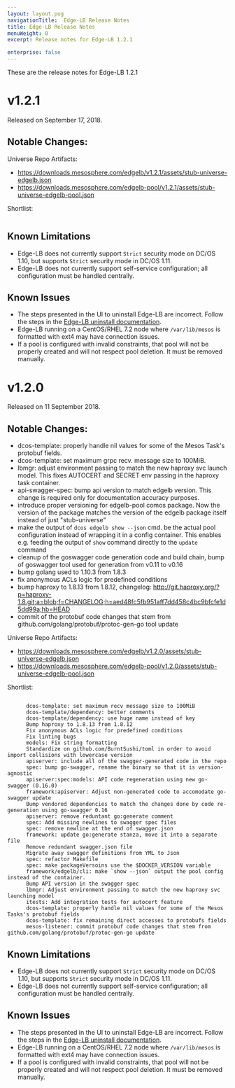 ```yaml
---
layout: layout.pug
navigationTitle:  Edge-LB Release Notes
title: Edge-LB Release Notes
menuWeight: 0
excerpt: Release notes for Edge-LB 1.2.1

enterprise: false
---
```


These are the release notes for Edge-LB 1.2.1

# v1.2.1

Released on September 17, 2018.

## Notable Changes:


Universe Repo Artifacts:

- https://downloads.mesosphere.com/edgelb/v1.2.1/assets/stub-universe-edgelb.json
- https://downloads.mesosphere.com/edgelb-pool/v1.2.1/assets/stub-universe-edgelb-pool.json

Shortlist:

```
```

## Known Limitations

* Edge-LB does not currently support `Strict` security mode on DC/OS 1.10, but supports `Strict` security mode in DC/OS 1.11.
* Edge-LB does not currently support self-service configuration; all configuration must be handled centrally.

## Known Issues

* The steps presented in the UI to uninstall Edge-LB are incorrect. Follow the steps in the [Edge-LB uninstall documentation](/services/edge-lb/1.2/uninstalling/).
* Edge-LB running on a CentOS/RHEL 7.2 node where `/var/lib/mesos` is formatted with ext4 may have connection issues.
* If a pool is configured with invalid constraints, that pool will not be properly created and will not respect pool deletion.  It must be removed manually.

# v1.2.0

Released on 11 September 2018.

## Notable Changes:

* dcos-template: properly handle nil values for some of the Mesos Task's protobuf fields.
* dcos-template: set maximum grpc recv. message size to 100MiB.
* lbmgr: adjust environment passing to match the new haproxy svc launch model. This fixes AUTOCERT and SECRET env passing in the haproxy task container.
* api-swagger-spec: bump api version to match edgelb version. This change is required only for documentation accuracy purposes.
* introduce proper versioning for edgelb-pool comos package. Now the version of the package matches the version of the edgelb package itself instead of just "stub-universe"
* make the output of `dcos edgelb show --json` cmd. be the actual pool configuration instead of wrapping it in a config container. This enables e.g. feeding the output of `show` command directly to the `update` command
* cleanup of the goswagger code generation code and build chain, bump of goswagger tool used for generation from v0.11 to v0.16
* bump golang used to 1.10.3 from 1.8.3
* fix anonymous ACLs logic for predefined conditions
* bump haproxy to 1.8.13 from 1.8.12, changelog: http://git.haproxy.org/?p=haproxy-1.8.git;a=blob;f=CHANGELOG;h=aed48fc5fb951aff7dd458c4bc9bfcfe1d5dd99a;hb=HEAD
* commit of the protobuf code changes that stem from github.com/golang/protobuf/protoc-gen-go tool update

Universe Repo Artifacts:

- https://downloads.mesosphere.com/edgelb/v1.2.0/assets/stub-universe-edgelb.json
- https://downloads.mesosphere.com/edgelb-pool/v1.2.0/assets/stub-universe-edgelb-pool.json

Shortlist:

```

      dcos-template: set maximum recv message size to 100MiB
      dcos-template/dependency: better comments
      dcos-template/dependency: use huge name instead of key
      Bump haproxy to 1.8.13 from 1.8.12
      Fix anonymous ACLs logic for predefined conditions
      Fix linting bugs
      models: Fix string formatting
      Standardize on github.com/BurntSushi/toml in order to avoid import collisions with lowercase version
      apiserver: include all of the swagger-generated code in the repo
      spec: bump go-swagger, rename the binary so that it is version-agnostic
      apiserver:spec:models: API code regeneration using new go-swagger (0.16.0)
      framework:apiserver: Adjust non-generated code to accomodate go-swagger update
      Bump vendored dependencies to match the changes done by code re-generation using go-swagger 0.16
      apiserver: remove reduntant go:generate comment
      spec: Add missing newlines to swagger spec files
      spec: remove newline at the end of swagger.json
      framework: update go:generate stanza, move it into a separate file
      Remove redundant swagger.json file
      Migrate away swagger definitions from YML to Json
      spec: refactor Makefile
      spec: make packageVersoins use the $DOCKER_VERSION variable
      framework/edgelb/cli: make `show --json` output the pool config instead of the container.
      Bump API version in the swagger spec
      lbmgr: Adjust environment passing to match the new haproxy svc launching model
      itests: Add integration tests for autocert feature
      dcos-template: properly handle nil values for some of the Mesos Tasks's protobuf fields
      dcos-template: fix remaining direct accesses to protobufs fields
      mesos-listener: commit protobuf code changes that stem from github.com/golang/protobuf/protoc-gen-go update
```

## Known Limitations

* Edge-LB does not currently support `Strict` security mode on DC/OS 1.10, but supports `Strict` security mode in DC/OS 1.11.
* Edge-LB does not currently support self-service configuration; all configuration must be handled centrally.

## Known Issues

* The steps presented in the UI to uninstall Edge-LB are incorrect. Follow the steps in the [Edge-LB uninstall documentation](/services/edge-lb/1.2/uninstalling/).
* Edge-LB running on a CentOS/RHEL 7.2 node where `/var/lib/mesos` is formatted with ext4 may have connection issues.
* If a pool is configured with invalid constraints, that pool will not be properly created and will not respect pool deletion.  It must be removed manually.
